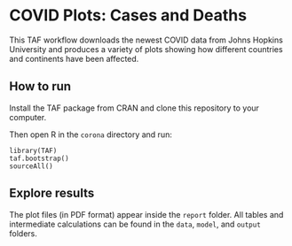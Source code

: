 # COVID Plots: Cases and Deaths

This TAF workflow downloads the newest COVID data from Johns Hopkins University
and produces a variety of plots showing how different countries and continents
have been affected.

## How to run

Install the TAF package from CRAN and clone this repository to your computer.

Then open R in the `corona` directory and run:

```
library(TAF)
taf.bootstrap()
sourceAll()
```

## Explore results

The plot files (in PDF format) appear inside the `report` folder. All tables and
intermediate calculations can be found in the `data`, `model`, and `output`
folders.
